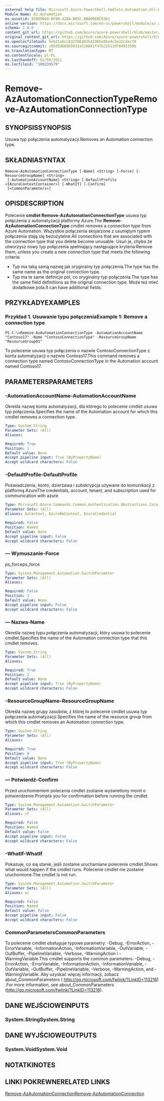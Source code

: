 ```yaml
---
external help file: Microsoft.Azure.PowerShell.Cmdlets.Automation.dll-Help.xml
Module Name: Az.Automation
ms.assetid: 92B69069-0F98-428A-B05C-BBA09EBC0381
online version: https://docs.microsoft.com/en-us/powershell/module/az.automation/remove-azautomationconnectiontype
schema: 2.0.0
content_git_url: https://github.com/Azure/azure-powershell/blob/master/src/Automation/Automation/help/Remove-AzAutomationConnectionType.md
original_content_git_url: https://github.com/Azure/azure-powershell/blob/master/src/Automation/Automation/help/Remove-AzAutomationConnectionType.md
ms.openlocfilehash: 5eb31abcc632f06402b4196be8be4c5e32cdacf0
ms.sourcegitcommit: c05d3d669b5631e526841f47b22513d78495350b
ms.translationtype: MT
ms.contentlocale: pl-PL
ms.lasthandoff: 02/09/2021
ms.locfileid: "100239579"
---
```

# <span data-ttu-id="fcea8-101">Remove-AzAutomationConnectionType</span><span class="sxs-lookup"><span data-stu-id="fcea8-101">Remove-AzAutomationConnectionType</span></span>

## <span data-ttu-id="fcea8-102">SYNOPSIS</span><span class="sxs-lookup"><span data-stu-id="fcea8-102">SYNOPSIS</span></span>
<span data-ttu-id="fcea8-103">Usuwa typ połączenia automatyzacji.</span><span class="sxs-lookup"><span data-stu-id="fcea8-103">Removes an Automation connection type.</span></span>

## <span data-ttu-id="fcea8-104">SKŁADNIA</span><span class="sxs-lookup"><span data-stu-id="fcea8-104">SYNTAX</span></span>

```
Remove-AzAutomationConnectionType [-Name] <String> [-Force] [-ResourceGroupName] <String>
 [-AutomationAccountName] <String> [-DefaultProfile <IAzureContextContainer>] [-WhatIf] [-Confirm]
 [<CommonParameters>]
```

## <span data-ttu-id="fcea8-105">OPIS</span><span class="sxs-lookup"><span data-stu-id="fcea8-105">DESCRIPTION</span></span>
<span data-ttu-id="fcea8-106">Polecenie **cmdlet Remove-AzAutomationConnectionType** usuwa typ połączenia z automatyzacji platformy Azure.</span><span class="sxs-lookup"><span data-stu-id="fcea8-106">The **Remove-AzAutomationConnectionType** cmdlet removes a connection type from Azure Automation.</span></span>
<span data-ttu-id="fcea8-107">Wszystkie połączenia skojarzone z usuniętym typem połączenia stają się bezużytelne.</span><span class="sxs-lookup"><span data-stu-id="fcea8-107">All connections that are associated with the connection type that you delete become unusable.</span></span>
<span data-ttu-id="fcea8-108">Usuń je, chyba że utworzysz nowy typ połączenia spełniający następujące kryteria:</span><span class="sxs-lookup"><span data-stu-id="fcea8-108">Remove them, unless you create a new connection type that meets the following criteria:</span></span> 
- <span data-ttu-id="fcea8-109">Typ ma taką samą nazwę jak oryginalny typ połączenia.</span><span class="sxs-lookup"><span data-stu-id="fcea8-109">The type has the same name as the original connection type.</span></span> 
- <span data-ttu-id="fcea8-110">Typ ma te same definicje pól, co oryginalny typ połączenia.</span><span class="sxs-lookup"><span data-stu-id="fcea8-110">The type has the same field definitions as the original connection type.</span></span>
<span data-ttu-id="fcea8-111">Może też mieć dodatkowe pola.</span><span class="sxs-lookup"><span data-stu-id="fcea8-111">It can have additional fields.</span></span>

## <span data-ttu-id="fcea8-112">PRZYKŁADY</span><span class="sxs-lookup"><span data-stu-id="fcea8-112">EXAMPLES</span></span>

### <span data-ttu-id="fcea8-113">Przykład 1. Usuwanie typu połączenia</span><span class="sxs-lookup"><span data-stu-id="fcea8-113">Example 1: Remove a connection type</span></span>
```
PS C:\>Remove-AzAutomationConnectionType -AutomationAccountName "Contoso17" -Name "ContosoConnectionType" -ResourceGroupName "ResourceGroup01"
```

<span data-ttu-id="fcea8-114">To polecenie usuwa typ połączenia o nazwie ContosoConnectionType z konta automatyzacji o nazwie Contoso17.</span><span class="sxs-lookup"><span data-stu-id="fcea8-114">This command removes a connection type named ContosoConnectionType in the Automation account named Contoso17.</span></span>

## <span data-ttu-id="fcea8-115">PARAMETERS</span><span class="sxs-lookup"><span data-stu-id="fcea8-115">PARAMETERS</span></span>

### <span data-ttu-id="fcea8-116">-AutomationAccountName</span><span class="sxs-lookup"><span data-stu-id="fcea8-116">-AutomationAccountName</span></span>
<span data-ttu-id="fcea8-117">Określa nazwę konta automatyzacji, dla którego to polecenie cmdlet usuwa typ połączenia.</span><span class="sxs-lookup"><span data-stu-id="fcea8-117">Specifies the name of the Automation account for which this cmdlet removes a connection type.</span></span>

```yaml
Type: System.String
Parameter Sets: (All)
Aliases:

Required: True
Position: 1
Default value: None
Accept pipeline input: True (ByPropertyName)
Accept wildcard characters: False
```

### <span data-ttu-id="fcea8-118">-DefaultProfile</span><span class="sxs-lookup"><span data-stu-id="fcea8-118">-DefaultProfile</span></span>
<span data-ttu-id="fcea8-119">Poświadczenia, konto, dzierżawa i subskrypcja używane do komunikacji z platformą Azure</span><span class="sxs-lookup"><span data-stu-id="fcea8-119">The credentials, account, tenant, and subscription used for communication with azure</span></span>

```yaml
Type: Microsoft.Azure.Commands.Common.Authentication.Abstractions.Core.IAzureContextContainer
Parameter Sets: (All)
Aliases: AzContext, AzureRmContext, AzureCredential

Required: False
Position: Named
Default value: None
Accept pipeline input: False
Accept wildcard characters: False
```

### <span data-ttu-id="fcea8-120">— Wymuszanie</span><span class="sxs-lookup"><span data-stu-id="fcea8-120">-Force</span></span>
<span data-ttu-id="fcea8-121">ps_force</span><span class="sxs-lookup"><span data-stu-id="fcea8-121">ps_force</span></span>

```yaml
Type: System.Management.Automation.SwitchParameter
Parameter Sets: (All)
Aliases:

Required: False
Position: 3
Default value: None
Accept pipeline input: False
Accept wildcard characters: False
```

### <span data-ttu-id="fcea8-122">— Nazwa</span><span class="sxs-lookup"><span data-stu-id="fcea8-122">-Name</span></span>
<span data-ttu-id="fcea8-123">Określa nazwę typu połączenia automatyzacji, który usuwa to polecenie cmdlet.</span><span class="sxs-lookup"><span data-stu-id="fcea8-123">Specifies the name of the Automation connection type that this cmdlet removes.</span></span>

```yaml
Type: System.String
Parameter Sets: (All)
Aliases:

Required: True
Position: 2
Default value: None
Accept pipeline input: True (ByPropertyName)
Accept wildcard characters: False
```

### <span data-ttu-id="fcea8-124">-ResourceGroupName</span><span class="sxs-lookup"><span data-stu-id="fcea8-124">-ResourceGroupName</span></span>
<span data-ttu-id="fcea8-125">Określa nazwę grupy zasobów, z której to polecenie cmdlet usuwa typ połączenia automatyzacji.</span><span class="sxs-lookup"><span data-stu-id="fcea8-125">Specifies the name of the resource group from which this cmdlet removes an Automation connection type.</span></span>

```yaml
Type: System.String
Parameter Sets: (All)
Aliases:

Required: True
Position: 0
Default value: None
Accept pipeline input: True (ByPropertyName)
Accept wildcard characters: False
```

### <span data-ttu-id="fcea8-126">— Potwierdź</span><span class="sxs-lookup"><span data-stu-id="fcea8-126">-Confirm</span></span>
<span data-ttu-id="fcea8-127">Przed uruchomieniem polecenia cmdlet zostanie wyświetlony monit o potwierdzenie.</span><span class="sxs-lookup"><span data-stu-id="fcea8-127">Prompts you for confirmation before running the cmdlet.</span></span>

```yaml
Type: System.Management.Automation.SwitchParameter
Parameter Sets: (All)
Aliases: cf

Required: False
Position: Named
Default value: False
Accept pipeline input: False
Accept wildcard characters: False
```

### <span data-ttu-id="fcea8-128">-WhatIf</span><span class="sxs-lookup"><span data-stu-id="fcea8-128">-WhatIf</span></span>
<span data-ttu-id="fcea8-129">Pokazuje, co się stanie, jeśli zostanie uruchamiane polecenie cmdlet.</span><span class="sxs-lookup"><span data-stu-id="fcea8-129">Shows what would happen if the cmdlet runs.</span></span>
<span data-ttu-id="fcea8-130">Polecenie cmdlet nie zostanie uruchomione.</span><span class="sxs-lookup"><span data-stu-id="fcea8-130">The cmdlet is not run.</span></span>

```yaml
Type: System.Management.Automation.SwitchParameter
Parameter Sets: (All)
Aliases: wi

Required: False
Position: Named
Default value: False
Accept pipeline input: False
Accept wildcard characters: False
```

### <span data-ttu-id="fcea8-131">CommonParameters</span><span class="sxs-lookup"><span data-stu-id="fcea8-131">CommonParameters</span></span>
<span data-ttu-id="fcea8-132">To polecenie cmdlet obsługuje typowe parametry: -Debug, -ErrorAction, -ErrorVariable, -InformationAction, -InformationVariable, -OutVariable, -OutBuffer, -PipelineVariable, -Verbose, -WarningAction i -WarningVariable.</span><span class="sxs-lookup"><span data-stu-id="fcea8-132">This cmdlet supports the common parameters: -Debug, -ErrorAction, -ErrorVariable, -InformationAction, -InformationVariable, -OutVariable, -OutBuffer, -PipelineVariable, -Verbose, -WarningAction, and -WarningVariable.</span></span> <span data-ttu-id="fcea8-133">Aby uzyskać więcej informacji, zobacz about_CommonParameters ( http://go.microsoft.com/fwlink/?LinkID=113216) .</span><span class="sxs-lookup"><span data-stu-id="fcea8-133">For more information, see about_CommonParameters (http://go.microsoft.com/fwlink/?LinkID=113216).</span></span>

## <span data-ttu-id="fcea8-134">DANE WEJŚCIOWE</span><span class="sxs-lookup"><span data-stu-id="fcea8-134">INPUTS</span></span>

### <span data-ttu-id="fcea8-135">System.String</span><span class="sxs-lookup"><span data-stu-id="fcea8-135">System.String</span></span>

## <span data-ttu-id="fcea8-136">DANE WYJŚCIOWE</span><span class="sxs-lookup"><span data-stu-id="fcea8-136">OUTPUTS</span></span>

### <span data-ttu-id="fcea8-137">System.Void</span><span class="sxs-lookup"><span data-stu-id="fcea8-137">System.Void</span></span>

## <span data-ttu-id="fcea8-138">NOTATKI</span><span class="sxs-lookup"><span data-stu-id="fcea8-138">NOTES</span></span>

## <span data-ttu-id="fcea8-139">LINKI POKREWNE</span><span class="sxs-lookup"><span data-stu-id="fcea8-139">RELATED LINKS</span></span>

[<span data-ttu-id="fcea8-140">Remove-AzAutomationConnection</span><span class="sxs-lookup"><span data-stu-id="fcea8-140">Remove-AzAutomationConnection</span></span>](./Remove-AzAutomationConnection.md)


